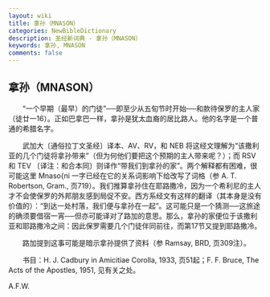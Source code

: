 ```yaml
---
layout: wiki
title: 拿孙（MNASON）
categories: NewBibleDictionary
description: 圣经新词典 - 拿孙（MNASON）
keywords: 拿孙, MNASON
comments: false
---
```


## 拿孙（MNASON）

　　“一个早期（最早）的门徒”──即至少从五旬节时开始──和款待保罗的主人家（徒廿一16）。正如巴拿巴一样，拿孙是犹太血裔的居比路人。他的名字是一个普通的希腊名字。

　　武加大〔通俗拉丁文圣经〕译本、AV、RV，和 NEB 将这经文理解为“该撒利亚的几个门徒将拿孙带来”（但为何他们要把这个预期的主人带来呢？）；而 RSV 和 TEV 〔译注：和合本同〕则译作“带我们到拿孙的家”。两个解释都有困难，很可能这里 Mnaso{ni 一字已经在它的关系词影响下给改写了词格（参 A. T. Robertson, Gram., 页719）。我们推算拿孙住在耶路撒冷，因为一个希利尼的主人才不会使保罗的外邦朋友感到局促不安。西方系经文有这样的翻译（其本身是没有价值的）：“到达一处村落，我们便与拿孙在一起”。这可能只是一个猜测──这旅途的确须要借宿一宵──但亦可能译对了路加的意思。那么，拿孙的家便位于该撒利亚和耶路撒冷之间：因此保罗需要几个门徒伴同前往，而第17节又提到耶路撒冷。

　　路加提到这事可能是暗示拿孙提供了资料（参 Ramsay, BRD, 页309注）。

　　书目：H. J. Cadbury in Amicitiae Corolla, 1933, 页51起；F. F. Bruce, The Acts of the Apostles, 1951, 见有关之处。

A.F.W.








